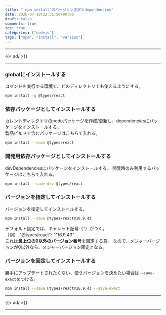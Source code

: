 ```yaml
---
title: "'npm install'のバージョン固定とdependencies"
date: 2020-07-18T22:51:56+09:00
draft: false
comments: true
toc: true
categories: ["nodejs"]
tags: ["npm", "install", "version"]
---
```


<!--more-->

---

{{< ad/ >}}

---

### globalにインストールする

コマンドを実行する環境で、どのディレクトリでも使えるようにする。

```sh
npm install -g @types/react
```

### 依存パッケージとしてインストールする

カレントディレクトリのnodeパッケージを作成/更新し、dependenciesにパッケージをインストールする。  
製品ビルドで含むパッケージはこちらで入れる。

```sh
npm install --save @types/react
```

### 開発用依存パッケージとしてインストールする

devDependenciesにパッケージをインストールする。
開発時のみ利用するパッケージはこちらで入れる。

```sh
npm install --save-dev @types/react
```

### バージョンを指定してインストールする

バージョンを指定してインストールする。  

```sh
npm install --save @types/react@16.9.43
```

デフォルト設定では、キャレット記号（`^`）がつく。  
（例） "@types/react": "^16.9.43"  
これは**最上位の0以外のバージョン番号**を固定する意。
なので、メジャーバージョンが0以外なら、メジャーバージョン固定となる。

### バージョンを固定してインストールする

勝手にアップデートされたくない、使うバージョンを決めたい場合は`--save-exact`をつける。

```sh
npm install --save @types/react@16.9.43 --save-exact
```

---

{{< ad/ >}}

---
